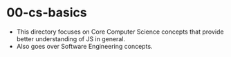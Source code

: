 # 00-cs-basics
- This directory focuses on Core Computer Science concepts that provide better understanding of JS in general.
- Also goes over Software Engineering concepts.